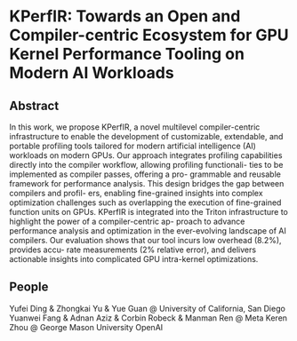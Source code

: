 # KPerfIR: Towards an Open and Compiler-centric Ecosystem for GPU Kernel Performance Tooling on Modern AI Workloads

## Abstract
In this work, we propose KPerfIR, a novel multilevel
compiler-centric infrastructure to enable the development of
customizable, extendable, and portable profiling tools tailored
for modern artificial intelligence (AI) workloads on modern
GPUs. Our approach integrates profiling capabilities directly
into the compiler workflow, allowing profiling functionali-
ties to be implemented as compiler passes, offering a pro-
grammable and reusable framework for performance analysis.
This design bridges the gap between compilers and profil-
ers, enabling fine-grained insights into complex optimization
challenges such as overlapping the execution of fine-grained
function units on GPUs. KPerfIR is integrated into the Triton
infrastructure to highlight the power of a compiler-centric ap-
proach to advance performance analysis and optimization in
the ever-evolving landscape of AI compilers. Our evaluation
shows that our tool incurs low overhead (8.2%), provides accu-
rate measurements (2% relative error), and delivers actionable
insights into complicated GPU intra-kernel optimizations.

## People
Yufei Ding & Zhongkai Yu & Yue Guan @ University of California, San Diego
Yuanwei Fang & Adnan Aziz & Corbin Robeck & Manman Ren @ Meta
Keren Zhou @ George Mason University
OpenAI